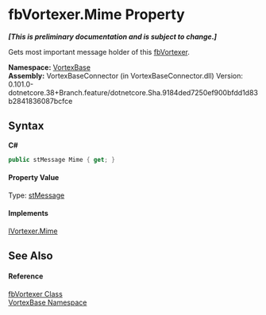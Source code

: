 # fbVortexer.Mime Property 
 _**\[This is preliminary documentation and is subject to change.\]**_

Gets most important message holder of this <a href="T_VortexBase_fbVortexer.md">fbVortexer</a>.

**Namespace:**&nbsp;<a href="N_VortexBase.md">VortexBase</a><br />**Assembly:**&nbsp;VortexBaseConnector (in VortexBaseConnector.dll) Version: 0.101.0-dotnetcore.38+Branch.feature/dotnetcore.Sha.9184ded7250ef900bfdd1d83b2841836087bcfce

## Syntax

**C#**<br />
``` C#
public stMessage Mime { get; }
```


#### Property Value
Type: <a href="T_VortexBase_stMessage.md">stMessage</a>

#### Implements
<a href="P_VortexBase_IVortexer_Mime.md">IVortexer.Mime</a><br />

## See Also


#### Reference
<a href="T_VortexBase_fbVortexer.md">fbVortexer Class</a><br /><a href="N_VortexBase.md">VortexBase Namespace</a><br />